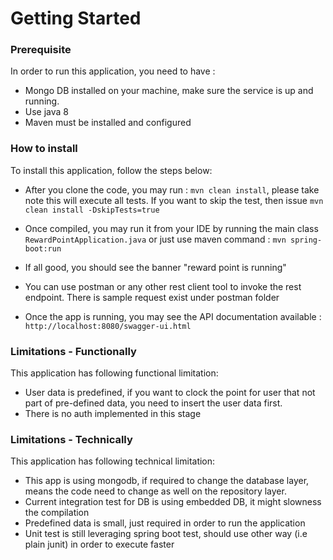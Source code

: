 # Getting Started

### Prerequisite
In order to run this application, you need to have :

* Mongo DB installed on your machine, make sure the service is up and running. 
* Use java 8
* Maven must be installed and configured


### How to install
To install this application, follow the steps below:

* After you clone the code, you may run : ``mvn clean install``, please take note this will execute all tests. If you want to skip the test, then issue ``mvn clean install -DskipTests=true``
* Once compiled, you may run it from your IDE by running the main class ``RewardPointApplication.java`` or just use maven command : ``mvn spring-boot:run``
* If all good, you should see the banner "reward point is running" 
* You can use postman or any other rest client tool to invoke the rest endpoint. There is sample request exist under postman folder

* Once the app is running, you may see the API documentation available : ``http://localhost:8080/swagger-ui.html``


### Limitations - Functionally
This application has following functional limitation:

* User data is predefined, if you want to clock the point for user that not part of pre-defined data, you need to insert the user data first. 
* There is no auth implemented in this stage


### Limitations - Technically
This application has following technical limitation:

* This app is using mongodb, if required to change the database layer, means the code need to change as well on the repository layer.  
* Current integration test for DB is using embedded DB, it might slowness the compilation
* Predefined data is small, just required in order to run the application
* Unit test is still leveraging spring boot test, should use other way (i.e plain junit) in order to execute faster